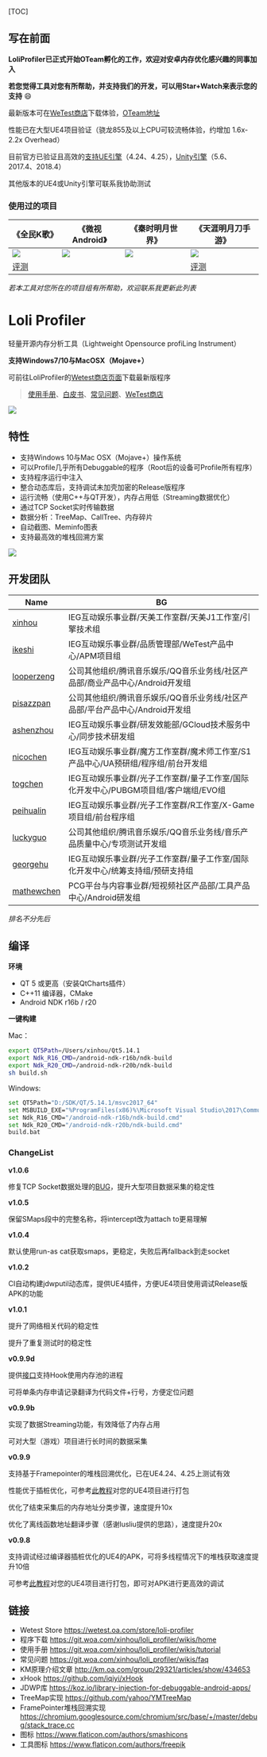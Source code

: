 [TOC]

## 写在前面

**LoliProfiler已正式开始OTeam孵化的工作，欢迎对安卓内存优化感兴趣的同事加入**

**若您觉得工具对您有所帮助，并支持我们的开发，可以用Star+Watch来表示您的支持** :smile: 

最新版本可在[WeTest商店](https://wetest.oa.com/store/loli-profiler)下载体验，[OTeam地址](https://techmap.oa.com/oteam/8618)

性能已在大型UE4项目验证（骁龙855及以上CPU可较流畅体验，约增加 1.6x-2.2x Overhead）

目前官方已验证且高效的[支持UE引擎](https://git.woa.com/xinhou/loli_profiler/wikis/tutorial/ue4-integration)（4.24、4.25），[Unity引擎](https://git.woa.com/xinhou/loli_profiler/wikis/tutorial/unity-integration)（5.6、2017.4、2018.4）

其他版本的UE4或Unity引擎可联系我协助测试

### 使用过的项目

| 《全民K歌》                       | 《微视Android》                   | 《秦时明月世界》              | 《天涯明月刀手游》                            |
| --------------------------------- | --------------------------------- | ----------------------------- | --------------------------------------------- |
| ![](res/icons/karaoke.png)        | ![](res/icons/weishi_android.png) | ![](res/icons/qsmy_world.png) | ![](res/icons/tiandao_mobile.jpg)             |
| [评测](http://mk.oa.com/note/686) |                                   |                               | [评测](http://mk.oa.com/note/676) |

*若本工具对您所在的项目组有所帮助，欢迎联系我更新此列表*

# Loli Profiler

轻量开源内存分析工具（Lightweight Opensource profiLing Instrument）

**支持Windows7/10与MacOSX（Mojave+）**

可前往LoliProfiler的[Wetest商店页面](https://wetest.oa.com/store/loli-profiler)下载最新版程序

> [使用手册](https://git.woa.com/xinhou/loli_profiler/wikis/tutorial)、[白皮书](https://git.woa.com/xinhou/loli_profiler/wikis/home)、[常见问题](https://git.woa.com/xinhou/loli_profiler/wikis/faq)、[WeTest商店](https://wetest.oa.com/store/loli-profiler)

![](res/images/treemap.gif)

## 特性

- 支持Windows 10与Mac OSX（Mojave+）操作系统
- 可以Profile几乎所有Debuggable的程序（Root后的设备可Profile所有程序）
- 支持程序运行中注入
- 整合动态库后，支持调试未加壳加密的Release版程序
- 运行流畅（使用C++与QT开发），内存占用低（Streaming数据优化）
- 通过TCP Socket实时传输数据
- 数据分析：TreeMap、CallTree、内存碎片
- 自动截图、Meminfo图表
- 支持最高效的堆栈回溯方案

![](res/images/screenshot.gif)

## 开发团队

| Name                                                | BG                                                           |
| --------------------------------------------------- | ------------------------------------------------------------ |
| [xinhou](https://git.woa.com/u/xinhou)          | IEG互动娱乐事业群/天美工作室群/天美J1工作室/引擎技术组  |
| [ikeshi](https://git.woa.com/u/ikeshi)          | IEG互动娱乐事业群/品质管理部/WeTest产品中心/APM项目组        |
| [looperzeng ](https://git.woa.com/u/looperzeng) | 公司其他组织/腾讯音乐娱乐/QQ音乐业务线/社区产品部/商业产品中心/Android开发组 |
| [pisazzpan](https://git.woa.com/u/pisazzpan)    | 公司其他组织/腾讯音乐娱乐/QQ音乐业务线/社区产品部/平台产品中心/Android开发组 |
| [ashenzhou](https://git.woa.com/u/ashenzhou)    | IEG互动娱乐事业群/研发效能部/GCloud技术服务中心/同步技术研发组 |
| [nicochen](https://git.woa.com/u/nicochen)      | IEG互动娱乐事业群/魔方工作室群/魔术师工作室/S1产品中心/UA预研组/程序组/前台开发组 |
| [togchen](https://git.woa.com/u/togchen)        | IEG互动娱乐事业群/光子工作室群/量子工作室/国际化开发中心/PUBGM项目组/客户端组/EVO组  |
| [peihualin](https://git.woa.com/u/peihualin)    | IEG互动娱乐事业群/光子工作室群/R工作室/X-Game项目组/前台程序组 |
| [luckyguo](https://git.woa.com/u/luckyguo)      | 公司其他组织/腾讯音乐娱乐/QQ音乐业务线/音乐产品质量中心/专项测试开发组 |
| [georgehu](https://git.woa.com/georgehu)        | IEG互动娱乐事业群/光子工作室群/量子工作室/国际化开发中心/统筹支持组/预研支持组 |
| [mathewchen](https://git.woa.com/u/mathewchen)      | PCG平台与内容事业群/短视频社区产品部/工具产品中心/Android研发组  |

*排名不分先后*

## 编译

**环境**

* QT 5 或更高（安装QtCharts插件）
* C++11 编译器，CMake
* Android NDK r16b / r20

**一键构建**

Mac：

```bash
export QT5Path=/Users/xinhou/Qt5.14.1
export Ndk_R16_CMD=/android-ndk-r16b/ndk-build
export Ndk_R20_CMD=/android-ndk-r20b/ndk-build
sh build.sh
```

Windows:

```bash
set QT5Path="D:/SDK/QT/5.14.1/msvc2017_64"
set MSBUILD_EXE="%ProgramFiles(x86)%\Microsoft Visual Studio\2017\Community\MSBuild\15.0\Bin\MSBuild.exe"
set Ndk_R16_CMD="/android-ndk-r16b/ndk-build.cmd"
set Ndk_R20_CMD="/android-ndk-r20b/ndk-build.cmd"
build.bat
```

### ChangeList

**v1.0.6**

修复TCP Socket数据处理的[BUG](#90)，提升大型项目数据采集的稳定性

**v1.0.5**

保留SMaps段中的完整名称，将intercept改为attach to更易理解

**v1.0.4**

默认使用run-as cat获取smaps，更稳定，失败后再fallback到走socket

**v1.0.2**

CI自动构建jdwputil动态库，提供UE4插件，方便UE4项目使用调试Release版APK的功能

**v1.0.1**

提升了网络相关代码的稳定性

提升了重复测试时的稳定性

**v0.9.9d**

提供[接口](https://git.woa.com/xinhou/loli_profiler/wikis/tutorial/hooking-memory-pool)支持Hook使用内存池的进程

可将单条内存申请记录翻译为代码文件+行号，方便定位问题

**v0.9.9b**

实现了数据Streaming功能，有效降低了内存占用

可对大型（游戏）项目进行长时间的数据采集

**v0.9.9**

支持基于Framepointer的堆栈回溯优化，已在UE4.24、4.25上测试有效

性能优于插桩优化，可参考[此教程](https://git.woa.com/xinhou/loli_profiler/wikis/tutorial/ue4-integration#%E5%BC%95%E6%93%8E%E4%BF%AE%E6%94%B9%E6%96%B9%E6%A1%88%E4%B8%80)对您的UE4项目进行打包

优化了结束采集后的内存地址分类步骤，速度提升10x

优化了离线函数地址翻译步骤（感谢lusliu提供的思路），速度提升20x

**v0.9.8**

支持调试经过编译器插桩优化的UE4的APK，可将多线程情况下的堆栈获取速度提升10倍

可参考[此教程](https://git.woa.com/xinhou/loli_profiler/wikis/tutorial/ue4-integration)对您的UE4项目进行打包，即可对APK进行更高效的调试

## 链接

* Wetest Store https://wetest.oa.com/store/loli-profiler
* 程序下载 https://git.woa.com/xinhou/loli_profiler/wikis/home
* 使用手册 https://git.woa.com/xinhou/loli_profiler/wikis/tutorial
* 常见问题 https://git.woa.com/xinhou/loli_profiler/wikis/faq
* KM原理介绍文章 http://km.oa.com/group/29321/articles/show/434653
* xHook https://github.com/iqiyi/xHook
* JDWP库 https://koz.io/library-injection-for-debuggable-android-apps/
* TreeMap实现 https://github.com/yahoo/YMTreeMap
* FramePointer堆栈回溯实现 https://chromium.googlesource.com/chromium/src/base/+/master/debug/stack_trace.cc
* 图标 https://www.flaticon.com/authors/smashicons
* 工具图标 https://www.flaticon.com/authors/freepik
